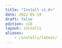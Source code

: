 ```yaml
---
title: "Install v1.6+"
date: 2022-05-19
draft: false
edition: v16
layout: installs
aliases:
    - /installs/latest/
---
```


